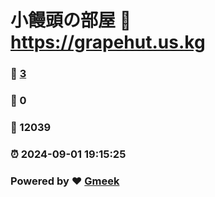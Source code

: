# 小饅頭の部屋 :link: https://grapehut.us.kg 
### :page_facing_up: [3](https://grapehut.us.kg/tag.html) 
### :speech_balloon: 0 
### :hibiscus: 12039 
### :alarm_clock: 2024-09-01 19:15:25 
### Powered by :heart: [Gmeek](https://github.com/Meekdai/Gmeek)
